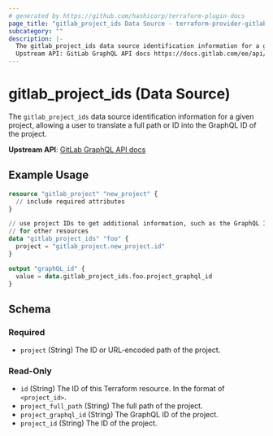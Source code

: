 ```yaml
---
# generated by https://github.com/hashicorp/terraform-plugin-docs
page_title: "gitlab_project_ids Data Source - terraform-provider-gitlab"
subcategory: ""
description: |-
  The gitlab_project_ids data source identification information for a given project, allowing a user to translate a full path or ID into the GraphQL ID of the project.
  Upstream API: GitLab GraphQL API docs https://docs.gitlab.com/ee/api/graphql/reference/#queryproject
---
```


# gitlab_project_ids (Data Source)

The `gitlab_project_ids` data source identification information for a given project, allowing a user to translate a full path or ID into the GraphQL ID of the project.

**Upstream API**: [GitLab GraphQL API docs](https://docs.gitlab.com/ee/api/graphql/reference/#queryproject)

## Example Usage

```terraform
resource "gitlab_project" "new_project" {
  // include required attributes
}

// use project IDs to get additional information, such as the GraphQL ID
// for other resources
data "gitlab_project_ids" "foo" {
  project = "gitlab_project.new_project.id"
}

output "graphQL_id" {
  value = data.gitlab_project_ids.foo.project_graphql_id
}
```

<!-- schema generated by tfplugindocs -->
## Schema

### Required

- `project` (String) The ID or URL-encoded path of the project.

### Read-Only

- `id` (String) The ID of this Terraform resource. In the format of `<project_id>`.
- `project_full_path` (String) The full path of the project.
- `project_graphql_id` (String) The GraphQL ID of the project.
- `project_id` (String) The ID of the project.
